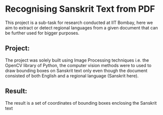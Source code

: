 # Recognising Sanskrit Text from PDF
This project is a sub-task for research conducted at IIT Bombay, here we aim to extract or detect regional languages from a given document that can be further used for bigger purposes.

## Project:
The project was solely built using Image Processing techniques i.e. the OpenCV library of Python, the computer vision methods were to used to draw bounding boxes on Sanskrit text only even though the document consisted of both English and a regional language (Sanskrit here). 

## Result:
The result is a set of coordinates of bounding boxes enclosing the Sanskrit text



